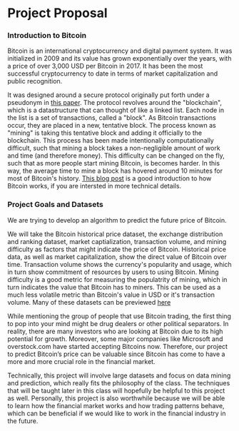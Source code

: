 # Project Proposal

### Introduction to Bitcoin

Bitcoin is an international cryptocurrency and digital payment system. It was initialized in 2009 and its value has grown exponentially over the years, with a price of over 3,000 USD per Bitcoin in 2017. It has been the most successful cryptocurrency to date in terms of market capitalization and public recognition.

It was designed around a secure protocol originally put forth under a pseudonym in [this paper](https://Bitcoin.org/en/Bitcoin-paper). The protocol revolves around the "blockchain", which is a datastructure that can thought of like a linked list. Each node in the list is a set of transactions, called a "block". As Bitcoin transactions occur, they are placed in a new, tentative block. The process known as "mining" is taking this tentative block and adding it officially to the blockchain. This process has been made intentionally computationally difficult, such that mining a block takes a non-negligible amount of work and time (and therefore money). This difficulty can be changed on the fly, such that as more people start mining Bitcoin, is becomes harder. In this way, the average time to mine a block has hovered around 10 minutes for most of Bitcoin's history. [This blog post](http://journalclub.deciphernow.com/main/2017/08/07/Bitcoin.html) is a good introduction to how Bitcoin works, if you are intersted in more technical details.

### Project Goals and Datasets
We are trying to develop an algorithm to predict the future price of Bitcoin.

We will take the Bitcoin historical price dataset, the exchange distribution and ranking dataset, market captialization, transaction volume, and mining difficulty as factors that might indicate the price of Bitcoin. Historical price data, as well as market capitalization, show the direct value of Bitcoin over time. Transaction volume shows the currency's popularity and usage, which in turn show commitment of resources by users to using Bitcoin. Mining difficulty is a good metric for measuring the populatrity of mining, which in turn indicates the value that Bitcoin has to miners. This can be used as a much less volatile metric than Bitcoin's value in USD or it's transaction volume. Many of these datasets can be previewed [here](http://data.bitcoinity.org/markets/price/all/USD?c=e&t=l)

While mentioning the group of people that use Bitcoin trading, the first thing to pop into your mind might be drug dealers or other political separators. In reality, there are many investors who are looking at Bitcoin due to its high potential for growth. Moreover, some major companies like Microsoft and overstock.com have started accepting Bitcoins now. Therefore, our project to predict Bitcoin’s price can be valuable since Bitcoin has come to have a more and more crucial role in the financial market. 

Technically, this project will involve large datasets and focus on data mining and prediction, which really fits the philosophy of the class. The techniques that will be taught later in this class will hopefully be helpful to this project as well. Personally, this project is also worthwhile because we will be able to learn how the financial market works and how trading patterns behave, which can be beneficial if we would like to work in the financial industry in the future.
